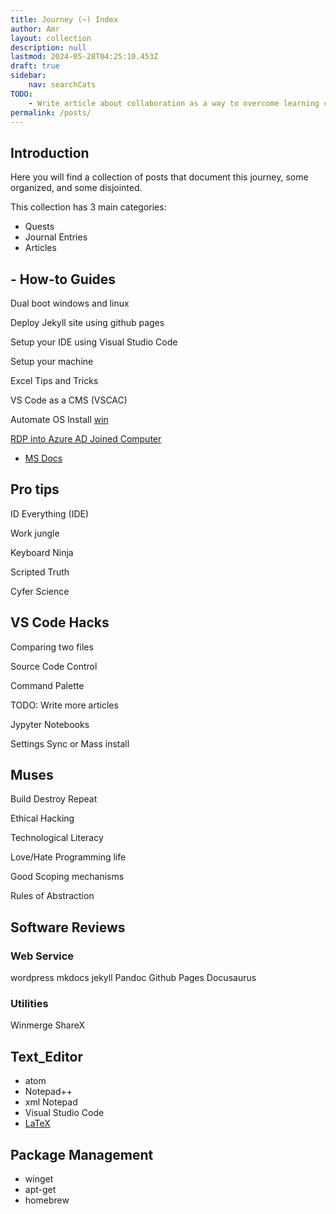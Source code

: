```yaml
---
title: Journey (~) Index
author: Amr
layout: collection
description: null
lastmod: 2024-05-28T04:25:10.453Z
draft: true
sidebar:
    nav: searchCats
TODO:
    - Write article about collaboration as a way to overcome learning challenges. We need to leverage the community for help and evolve our systems to cater to everyone's needs.
permalink: /posts/
---
```


## Introduction

Here you will find a collection of posts that document this journey, some organized, and some disjointed. 

This collection has 3 main categories:

- Quests
- Journal Entries
- Articles

##  - How-to Guides

Dual boot windows and linux

Deploy Jekyll site using github pages

Setup your IDE using Visual Studio Code

Setup your machine

Excel Tips and Tricks

VS Code as a CMS (VSCAC)

Automate OS Install [win](https://docs.microsoft.com/en-us/windows-hardware/manufacture/desktop/windows-setup-automation-overview)

[RDP into Azure AD Joined Computer](http://www.bradleyschacht.com/remote-desktop-to-azure-ad-joined-computer/)

- [MS Docs](https://docs.microsoft.com/en-us/windows/client-management/connect-to-remote-aadj-pc)

## Pro tips

ID Everything (IDE)

Work jungle

Keyboard Ninja

Scripted Truth

Cyfer Science

## VS Code Hacks

Comparing two files

Source Code Control

Command Palette

TODO: Write more articles

Jypyter Notebooks

Settings Sync or Mass install

## Muses

Build Destroy Repeat

Ethical Hacking

Technological Literacy

Love/Hate Programming life

Good Scoping mechanisms

Rules of Abstraction

## Software Reviews

### Web Service

wordpress
mkdocs
jekyll
Pandoc
Github Pages
Docusaurus

### Utilities

Winmerge
ShareX

## Text_Editor

- atom
- Notepad++
- xml Notepad
- Visual Studio Code
- [LaTeX](https://en.wikibooks.org/wiki/LaTeX)


## Package Management

- winget
- apt-get
- homebrew
